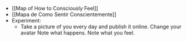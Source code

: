 - [[Map of How to Consciously Feel]]
- [[Mapa de Como Sentir Conscientemente]]
- Experiment:
	- Take a picture of you every day and publish it online. Change your avatar Note what happens. Note what you feel.